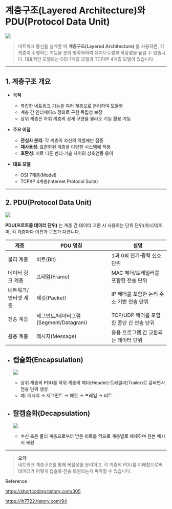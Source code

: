 # 계층구조(Layered Architecture)와 PDU(Protocol Data Unit)

![](https://img1.daumcdn.net/thumb/R1280x0/?scode=mtistory2&fname=https%3A%2F%2Fblog.kakaocdn.net%2Fdna%2FcqXN4i%2FbtrH0tNCoYs%2FAAAAAAAAAAAAAAAAAAAAAOvg7nXDtY1TpXpqZLkoIyiFoa5ZfCARQRSvD9jLIouT%2Fimg.jpg%3Fcredential%3DyqXZFxpELC7KVnFOS48ylbz2pIh7yKj8%26expires%3D1753973999%26allow_ip%3D%26allow_referer%3D%26signature%3DnYSbwPt%252BZN9VFfqR9Pcpr49O9aU%253D)

> 네트워크 통신을 설계할 때 **계층구조(Layered Architecture)** 를 사용하면, 각 계층이 수행하는 기능을 분리·명확화하여 유지보수성과 확장성을 높일 수 있습니다. 대표적인 모델로는 OSI 7계층 모델과 TCP/IP 4계층 모델이 있습니다.

---

## 1. 계층구조 개요

- **목적**  
  - 복잡한 네트워크 기능을 여러 계층으로 분리하여 모듈화  
  - 계층 간 인터페이스 정의로 구현 독립성 보장  
  - 상위 계층은 하위 계층의 상세 구현을 몰라도 기능 활용 가능  

- **주요 이점**  
  - **관심사 분리**: 각 계층이 자신의 역할에만 집중  
  - **재사용성**: 표준화된 계층을 다양한 시스템에 적용  
  - **호환성**: 서로 다른 벤더·기술 사이의 상호연동 용이  

- **대표 모델**  
  - OSI 7계층(Model)  
  - TCP/IP 4계층(Internet Protocol Suite)

---

## 2. PDU(Protocol Data Unit)

![](https://img1.daumcdn.net/thumb/R1280x0/?scode=mtistory2&fname=https%3A%2F%2Fblog.kakaocdn.net%2Fdna%2FdLXTBy%2FbtsHqJbGxYv%2FAAAAAAAAAAAAAAAAAAAAAJslbwLuUS-HTrvVwhr7uvpXutcUItC42mOX1LOxkvkL%2Fimg.png%3Fcredential%3DyqXZFxpELC7KVnFOS48ylbz2pIh7yKj8%26expires%3D1753973999%26allow_ip%3D%26allow_referer%3D%26signature%3DlK4ggKHF%252F1kdKIocmscwxJt1Cec%253D)

**PDU(프로토콜 데이터 단위)** 는 계층 간 데이터 교환 시 사용하는 단위 단위(메시지)이며, 각 계층마다 이름과 구조가 다릅니다.

| 계층               | PDU 명칭         | 설명                                    |
|------------------|---------------|---------------------------------------|
| 물리 계층         | 비트(Bit)      | 1과 0의 전기·광학 신호 단위                   |
| 데이터 링크 계층    | 프레임(Frame)  | MAC 헤더/트레일러를 포함한 전송 단위           |
| 네트워크/인터넷 계층 | 패킷(Packet)   | IP 헤더를 포함한 논리 주소 기반 전송 단위      |
| 전송 계층         | 세그먼트/데이터그램(Segment/Datagram) | TCP/UDP 헤더를 포함한 종단 간 전송 단위 |
| 응용 계층         | 메시지(Message) | 응용 프로그램 간 교환되는 데이터 단위          |

- ## **캡슐화(Encapsulation)**  
  ![](https://img1.daumcdn.net/thumb/R1280x0/?scode=mtistory2&fname=https%3A%2F%2Fblog.kakaocdn.net%2Fdna%2FcMvsX4%2FbtrH0tUntWQ%2FAAAAAAAAAAAAAAAAAAAAAA_CZAYQeC7h_fk-6kgUF-e59QZ-mzps4n2WgBvBIH7f%2Fimg.jpg%3Fcredential%3DyqXZFxpELC7KVnFOS48ylbz2pIh7yKj8%26expires%3D1753973999%26allow_ip%3D%26allow_referer%3D%26signature%3D3RDfNoKkIzmT0%252BcNQgTNUF07MrA%253D)
  - 상위 계층의 PDU를 하위 계층의 헤더(Header)·트레일러(Trailer)로 감싸면서 전송 단위 생성  
  - 예: 메시지 → 세그먼트 → 패킷 → 프레임 → 비트  

- ## **탈캡슐화(Decapsulation)**  
  ![](https://img1.daumcdn.net/thumb/R1280x0/?scode=mtistory2&fname=https%3A%2F%2Fblog.kakaocdn.net%2Fdna%2FnWyGG%2FbtrH4882B7O%2FAAAAAAAAAAAAAAAAAAAAALPlo_bVRi0lQKoMtwBj4IgOK-ilK2n6tzUMXTCKJQCO%2Fimg.jpg%3Fcredential%3DyqXZFxpELC7KVnFOS48ylbz2pIh7yKj8%26expires%3D1753973999%26allow_ip%3D%26allow_referer%3D%26signature%3DGw3PtWqruSX8psYwH071jCqpa9U%253D)
  - 수신 측은 물리 계층으로부터 받은 비트를 역으로 계층별로 해체하며 원본 메시지 복원  

---

> **요약**:  
> 네트워크 계층구조를 통해 복잡성을 분리하고, 각 계층의 PDU를 이해함으로써 데이터가 어떻게 캡슐화·전송·복원되는지 파악할 수 있습니다.


Reference

https://shortcoding.tistory.com/305

https://jh7722.tistory.com/94